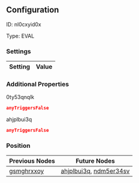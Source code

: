 # <nil>
## Configuration
ID:  nl0cxyid0x

Type: EVAL 


### Settings
| Setting | Value  |
| :------------------------ | ---------------------------------------- |
 




### Additional Properties
0ty53qnqlk
 ```json 
anyTriggersFalse
```


ahjplbui3q
 ```json 
anyTriggersFalse
```




### Position
| Previous Nodes | Future Nodes |
| :------------- | ------------ |
| [gsmghrxxoy](./gsmghrxxoy.md) | [ahjplbui3q](./ahjplbui3q.md), [ndm5er34sv](./ndm5er34sv.md) |